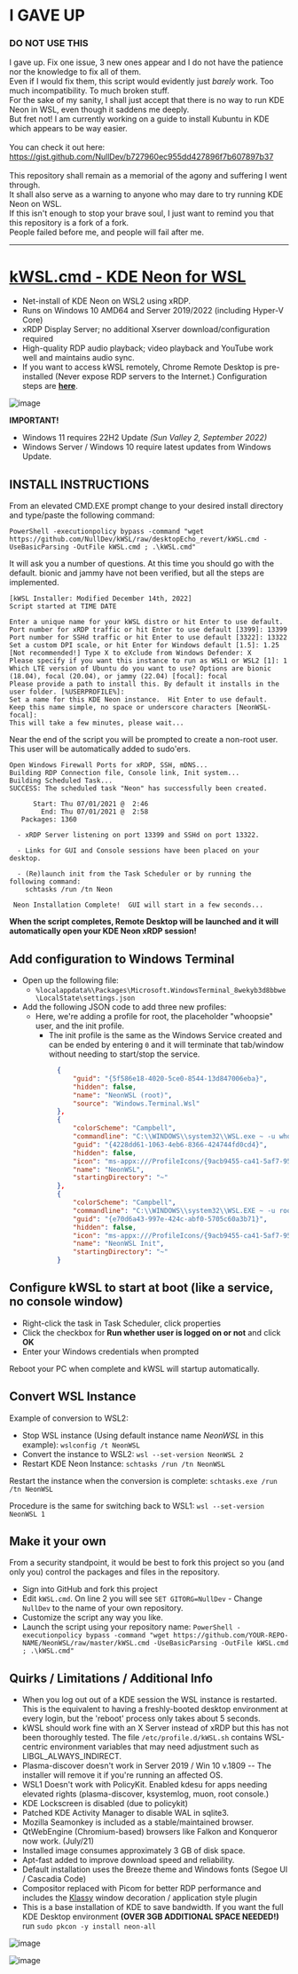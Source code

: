 # I GAVE UP 

### DO NOT USE THIS

I gave up. Fix one issue, 3 new ones appear and I do not have the patience nor the knowledge to fix all of them. <br>
Even if I would fix them, this script would evidently just _barely_ work. Too much incompatibility. To much broken stuff.<br>
For the sake of my sanity, I shall just accept that there is no way to run KDE Neon in WSL, even though it saddens me deeply. <br>
But fret not! I am currently working on a guide to install Kubuntu in KDE which appears to be way easier.<br><br>
You can check it out here: <br>
https://gist.github.com/NullDev/b727960ec955dd427896f7b607897b37 <br><br>
This repository shall remain as a memorial of the agony and suffering I went through. <br>
It shall also serve as a warning to anyone who may dare to try running KDE Neon on WSL. <br>
If this isn't enough to stop your brave soul, I just want to remind you that this repository is a fork of a fork. <br>
People failed before me, and people will fail after me.

---

# [kWSL.cmd - KDE Neon for WSL](https://github.com/NullDev/NeonWSL)

- Net-install of KDE Neon on WSL2 using xRDP.
- Runs on Windows 10 AMD64 and Server 2019/2022 (including Hyper-V Core)
- xRDP Display Server; no additional Xserver download/configuration required
- High-quality RDP audio playback; video playback and YouTube work well and maintains audio sync.
- If you want to access kWSL remotely, Chrome Remote Desktop is pre-installed (Never expose RDP servers to the Internet.) Configuration steps are [**here**](https://github.com/DesktopECHO/kWSL/wiki/Enable-Chrome-Remote-Desktop).

![image](https://user-images.githubusercontent.com/33142753/100149597-d3d57d80-2e74-11eb-899a-a7476b016e27.png)

**IMPORTANT!**

- Windows 11 requires 22H2 Update *(Sun Valley 2, September 2022)*
- Windows Server / Windows 10 require latest updates from Windows Update.

## INSTALL INSTRUCTIONS

From an elevated CMD.EXE prompt change to your desired install directory and type/paste the following command:

```batch
PowerShell -executionpolicy bypass -command "wget https://github.com/NullDev/kWSL/raw/desktopEcho_revert/kWSL.cmd -UseBasicParsing -OutFile kWSL.cmd ; .\kWSL.cmd"
```

It will ask you a number of questions. At this time you should go with the default. bionic and jammy have not been verified, but all the steps are implemented.

```text
[kWSL Installer: Modified December 14th, 2022]
Script started at TIME DATE

Enter a unique name for your kWSL distro or hit Enter to use default.
Port number for xRDP traffic or hit Enter to use default [3399]: 13399
Port number for SSHd traffic or hit Enter to use default [3322]: 13322
Set a custom DPI scale, or hit Enter for Windows default [1.5]: 1.25
[Not recommended!] Type X to eXclude from Windows Defender: X
Please specify if you want this instance to run as WSL1 or WSL2 [1]: 1
Which LTE version of Ubuntu do you want to use? Options are bionic (18.04), focal (20.04), or jammy (22.04) [focal]: focal
Please provide a path to install this. By default it installs in the user folder. [%USERPROFILE%]: 
Set a name for this KDE Neon instance.  Hit Enter to use default. 
Keep this name simple, no space or underscore characters [NeonWSL-focal]:
This will take a few minutes, please wait...
```

Near the end of the script you will be prompted to create a non-root user.  This user will be automatically added to sudo'ers.

```text
Open Windows Firewall Ports for xRDP, SSH, mDNS...
Building RDP Connection file, Console link, Init system...
Building Scheduled Task...
SUCCESS: The scheduled task "Neon" has successfully been created.

      Start: Thu 07/01/2021 @  2:46
        End: Thu 07/01/2021 @  2:58
   Packages: 1360

  - xRDP Server listening on port 13399 and SSHd on port 13322.

  - Links for GUI and Console sessions have been placed on your desktop.

  - (Re)launch init from the Task Scheduler or by running the following command:
    schtasks /run /tn Neon

 Neon Installation Complete!  GUI will start in a few seconds...
```

**When the script completes, Remote Desktop will be launched and it will automatically open your KDE Neon xRDP session!**

## Add configuration to Windows Terminal

- Open up the following file:
  - ````%localappdata%\Packages\Microsoft.WindowsTerminal_8wekyb3d8bbwe\LocalState\settings.json````
- Add the following JSON code to add three new profiles:
  - Here, we're adding a profile for root, the placeholder "whoopsie" user, and the init profile.  
    - The init profile is the same as the Windows Service created and can be ended by entering ```0``` and it will terminate that tab/window without needing to start/stop the service.  

```json
            {
                "guid": "{5f586e18-4020-5ce0-8544-13d847006eba}",
                "hidden": false,
                "name": "NeonWSL (root)",
                "source": "Windows.Terminal.Wsl"
            },
            {
                "colorScheme": "Campbell",
                "commandline": "C:\\WINDOWS\\system32\\WSL.exe ~ -u whoopsie -d NeonWSL",
                "guid": "{4228dd61-1063-4eb6-8366-424744fd0cd4}",
                "hidden": false,
                "icon": "ms-appx:///ProfileIcons/{9acb9455-ca41-5af7-950f-6bca1bc9722f}.png",
                "name": "NeonWSL",
                "startingDirectory": "~"
            },
            {
                "colorScheme": "Campbell",
                "commandline": "C:\\WINDOWS\\system32\\WSL.EXE ~ -u root -d NeonWSL -e initwsl 2",
                "guid": "{e70d6a43-997e-424c-abf0-5705c60a3b71}",
                "hidden": false,
                "icon": "ms-appx:///ProfileIcons/{9acb9455-ca41-5af7-950f-6bca1bc9722f}.png",
                "name": "NeonWSL Init",
                "startingDirectory": "~"
            }
```

## Configure kWSL to start at boot (like a service, no console window)

- Right-click the task in Task Scheduler, click properties
- Click the checkbox for **Run whether user is logged on or not** and click **OK**
- Enter your Windows credentials when prompted

 Reboot your PC when complete and kWSL will startup automatically.

## Convert WSL Instance

Example of conversion to WSL2:

- Stop WSL instance (Using default instance name *NeonWSL* in this example):
 ````wslconfig /t NeonWSL````
- Convert the instance to WSL2:
 ````wsl --set-version NeonWSL 2````
- Restart KDE Neon Instance:
 ````schtasks /run /tn NeonWSL````

Restart the instance when the conversion is complete: `schtasks.exe /run /tn NeonWSL`

Procedure is the same for switching back to WSL1: ````wsl --set-version NeonWSL 1````

## Make it your own

From a security standpoint, it would be best to fork this project so you (and only you) control the packages and files in the repository.

- Sign into GitHub and fork this project
- Edit ```kWSL.cmd```.  On line 2 you will see ```SET GITORG=NullDev``` - Change ```NullDev``` to the name of your own repository.
- Customize the script any way you like.
- Launch the script using your repository name:
 ```PowerShell -executionpolicy bypass -command "wget https://github.com/YOUR-REPO-NAME/NeonWSL/raw/master/kWSL.cmd -UseBasicParsing -OutFile kWSL.cmd ; .\kWSL.cmd"```

## Quirks / Limitations / Additional Info

- When you log out out of a KDE session the WSL instance is restarted.  This is the equivalent to having a freshly-booted desktop environment at every login, but the 'reboot' process only takes about 5 seconds.  
- kWSL should work fine with an X Server instead of xRDP but this has not been thoroughly tested.  The file ```/etc/profile.d/kWSL.sh``` contains WSL-centric environment variables that may need adjustment such as LIBGL_ALWAYS_INDIRECT.
- Plasma-discover doesn't work in Server 2019 / Win 10 v.1809 -- The installer will remove it if you're running an affected OS.
- WSL1 Doesn't work with PolicyKit.  Enabled kdesu for apps needing elevated rights (plasma-discover, ksystemlog, muon, root console.)
- KDE Lockscreen is disabled (due to policykit)  
- Patched KDE Activity Manager to disable WAL in sqlite3.
- Mozilla Seamonkey is included as a stable/maintained browser.
- QtWebEngine (Chromium-based) browsers like Falkon and Konqueror now work. (July/21)
- Installed image consumes approximately 3 GB of disk space.
- Apt-fast added to improve download speed and reliability.
- Default installation uses the Breeze theme and Windows fonts (Segoe UI / Cascadia Code)
- Compositor replaced with Picom for better RDP performance and includes the [Klassy](https://www.reddit.com/r/kde/comments/wju5g9/klassy_v40_window_decoration_application_style/) window decoration / application style plugin
- This is a base installation of KDE to save bandwidth.  If you want the full KDE Desktop environment **(OVER 3GB ADDITIONAL SPACE NEEDED!)** run ```sudo pkcon -y install neon-all```

![image](https://user-images.githubusercontent.com/33142753/100148485-33cb2480-2e73-11eb-932b-54e34b445575.png)

![image](https://user-images.githubusercontent.com/33142753/100385367-c21ce300-2ff8-11eb-9276-6f51b366839f.png)
